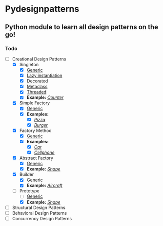 
Pydesignpatterns
================

## Python module to learn all design patterns on the go!  

### Todo

- [ ] Creational Design Patterns  
  - [x] Singleton
    - [x] [Generic](https://github.com/avidLearnerInProgress/design-patterns/blob/master/pydesignpatterns/creational/singleton_naive.py)
    - [x] [Lazy instantiation](https://github.com/avidLearnerInProgress/design-patterns/blob/master/pydesignpatterns/creational/singleton_lazy_instantiation.py)
    - [x] [Decorated](https://github.com/avidLearnerInProgress/design-patterns/blob/master/pydesignpatterns/creational/singleton_decorator.py)
    - [x] [Metaclass](https://github.com/avidLearnerInProgress/design-patterns/blob/master/pydesignpatterns/creational/singleton_metaclass.py)
    - [x] [Threaded](https://github.com/avidLearnerInProgress/design-patterns/blob/master/pydesignpatterns/creational/singleton_thread.py)
    - [x] **Example:** *[Counter](https://github.com/avidLearnerInProgress/design-patterns/blob/master/pydesignpatterns/creational/singleton_counter.py)*
  - [x] Simple Factory
    - [x] [Generic](https://github.com/avidLearnerInProgress/design-patterns/blob/master/pydesignpatterns/creational/simplefactory_naive.py)
    - [x] **Examples:**
      - [x] *[Pizza](https://github.com/avidLearnerInProgress/design-patterns/blob/master/pydesignpatterns/creational/simplefactory_pizza.py)*
      - [x] *[Burger](https://github.com/avidLearnerInProgress/design-patterns/blob/master/pydesignpatterns/creational/simplefactory_burger.py)*
  - [x] Factory Method
    - [x] [Generic](https://github.com/avidLearnerInProgress/design-patterns/blob/master/pydesignpatterns/creational/factorymethod_naive.py)
    - [x] **Examples:**
      - [x] *[Car](https://github.com/avidLearnerInProgress/design-patterns/blob/master/pydesignpatterns/creational/factorymethod_car.py)*
      - [x] *[Cellphone](https://github.com/avidLearnerInProgress/design-patterns/blob/master/pydesignpatterns/creational/factorymethod_cellphone.py)*
  - [x] Abstract Factory
    - [x] [Generic](https://github.com/avidLearnerInProgress/design-patterns/blob/master/pydesignpatterns/creational/abstractfactory_naive.py)
    - [x] **Example:** *[Shape](https://github.com/avidLearnerInProgress/design-patterns/blob/master/pydesignpatterns/creational/abstractfactory_shape.py)*
  - [x] Builder
    - [x] [Generic](https://github.com/avidLearnerInProgress/design-patterns/blob/master/pydesignpatterns/creational/builder_naive.py)
    - [x] **Example:** *[Aircraft](https://github.com/avidLearnerInProgress/design-patterns/blob/master/pydesignpatterns/creational/builder_aircraft.py)*
  - [ ] Prototype
    - [ ] [Generic](https://github.com/avidLearnerInProgress/design-patterns/blob/master/pydesignpatterns/creational/builder_naive.py)
    - [x] **Example:** *[Shape](https://github.com/avidLearnerInProgress/design-patterns/blob/master/pydesignpatterns/creational/prototype_shape.py)*

- [ ] Structural Design Patterns  
- [ ] Behavioral Design Patterns  
- [ ] Concurrency Design Patterns  
